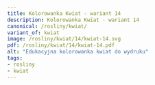 ```yaml
---
title: Kolorowanka Kwiat - wariant 14
description: Kolorowanka Kwiat - wariant 14
canonical: /rosliny/kwiat/
variant_of: kwiat
image: /rosliny/kwiat/14/kwiat-14.svg
pdf: /rosliny/kwiat/14/kwiat-14.pdf
alt: "Edukacyjna kolorowanka kwiat do wydruku"
tags:
- rosliny
- kwiat
---
```

